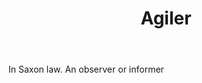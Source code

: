 ---
title: Agiler
permalink: "/definitions/agiler.html"
body: In Saxon law. An observer or informer
published_at: '2018-07-07'
layout: post
---